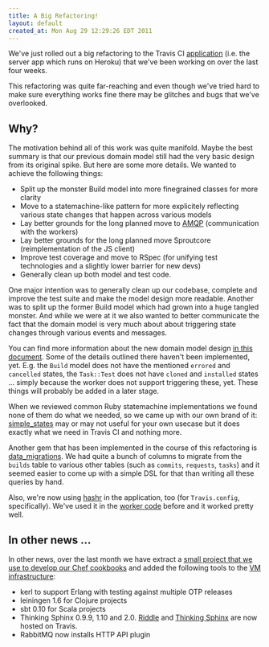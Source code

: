 ```yaml
---
title: A Big Refactoring!
layout: default
created_at: Mon Aug 29 12:29:26 EDT 2011
---
```


We've just rolled out a big refactoring to the Travis CI [application](https://github.com/travis-ci/travis-ci)
(i.e. the server app which runs on Heroku) that we've been working on over the
last four weeks.

This refactoring was quite far-reaching and even though we've tried hard to
make sure everything works fine there may be glitches and bugs that we've
overlooked.

## Why?

The motivation behind all of this work was quite manifold. Maybe the best
summary is that our previous domain model still had the very basic design from
its original spike. But here are some more details. We wanted to achieve the
following things:

* Split up the monster Build model into more finegrained classes for more
  clarity
* Move to a statemachine-like pattern for more explicitely reflecting
  various state changes that happen across various models
* Lay better grounds for the long planned move to [AMQP](https://github.com/ruby-amqp/amqp)
  (communication with the workers)
* Lay better grounds for the long planned move Sproutcore (reimplementation of
  the JS client)
* Improve test coverage and move to RSpec (for unifying test technologies and a
  slightly lower barrier for new devs)
* Generally clean up both model and test code.

One major intention was to generally clean up our codebase, complete and
improve the test suite and make the model design more readable. Another was
to split up the former Build model which had grown into a huge tangled monster.
And while we were at it we also wanted to better communicate the fact that the
domain model is very much about about triggering state changes through various
events and messages.

You can find more information about the new domain model design [in this
document](https://github.com/travis-ci/travis-ci/blob/statemachine_merge/docs/notes/build_tasks.md).
Some of the details outlined there haven't been implemented, yet. E.g. the
`Build` model does not have the mentioned `errored` and `cancelled` states, the
`Task::Test` does not have `cloned` and `installed` states ... simply because the
worker does not support triggering these, yet. These things will probably be
added in a later stage.

When we reviewed common Ruby statemachine implementations we found none of them
do what we needed, so we came up with our own brand of it:
[simple_states](https://github.com/svenfuchs/simple_states) may or may not
useful for your own usecase but it does exactly what we need in Travis CI and
nothing more.

Another gem that has been implemented in the course of this refactoring is
[data_migrations](https://github.com/svenfuchs/data_migrations). We had quite a
bunch of columns to migrate from the `builds` table to various other tables
(such as `commits`, `requests`, `tasks`) and it seemed easier to come up with a
simple DSL for that than writing all these queries by hand.

Also, we're now using [hashr](https://github.com/svenfuchs/hashr) in the
application, too (for `Travis.config`, specifically). We've used it in the
[worker code](https://github.com/travis-ci/travis-worker) before and it worked
pretty well.

## In other news ...

In other news, over the last month we have extract a [small project that we use to develop our Chef cookbooks](https://github.com/michaelklishin/sous-chef) and
added the following tools to the [VM infrastructure](https://github.com/travis-ci/travis-cookbooks/tree/master/vagrant_base):

 * kerl to support Erlang with testing against multiple OTP releases
 * leiningen 1.6 for Clojure projects
 * sbt 0.10 for Scala projects
 * Thinking Sphinx 0.9.9, 1.10 and 2.0. [Riddle](http://freelancing-god.github.com/riddle) and [Thinking Sphinx](http://freelancing-god.github.com/ts/en/) are now hosted on Travis.
 * RabbitMQ now installs HTTP API plugin

